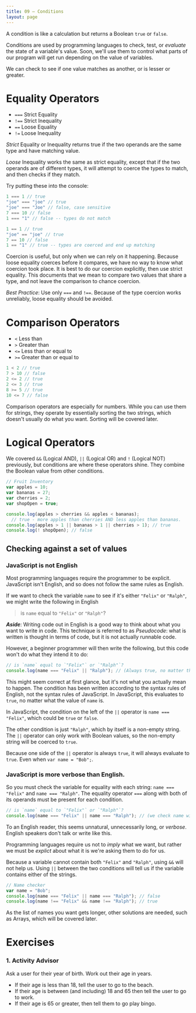 ```yaml
---
title: 09 – Conditions
layout: page
---
```


A condition is like a calculation but returns a Boolean `true` or `false`.

Conditions are used by programming languages to check, test, or *evaluate* the state of a variable's value. Soon, we'll use them to control what parts of our program will get run depending on the value of variables.

We can check to see if one value matches as another, or is lesser or greater.

# Equality Operators

* `===` Strict Equality
* `!==` Strict Inequality
* `==` Loose Equality
* `!=` Loose Inequality

*Strict* Equality or Inequality returns true if the two operands are the same type and have matching value.

*Loose* Inequality works the same as strict equality, except that if the two operands are of different types,
it will attempt to coerce the types to match, and then checks if they match.

Try putting these into the console:

```js
1 === 1 // true
"joe" === "joe" // true
"joe" === "Joe" // false, case sensitive
7 === 10 // false
1 === "1" // false -- types do not match

1 == 1 // true
"joe" == "joe" // true
7 == 10 // false
1 == "1" // true -- types are coerced and end up matching
```

Coercion is useful, but only when we can rely on it happening. Because loose equality coerces before it compares, we have no way to know what coercion took place. It is best to do our coercion explicitly, then use strict equality. This documents that we mean to compare two values that share a type, and not leave the comparison to chance coercion.

*Best Practice*: Use only `===` and `!==`. Because of the type coercion works unreliably, loose equality should be avoided.

# Comparison Operators

* `<` Less than
* `>` Greater than
* `<=` Less than or equal to
* `>=` Greater than or equal to


```js
1 < 2 // true
7 > 10 // false
2 <= 2 // true
2 <= 3 // true
8 >= 5 // true
10 <= 7 // false
```

Comparison operators are especially for numbers. While you can use them for strings, they operate by essentially sorting the two strings, which doesn't usually do what you want. Sorting will be covered later.

# Logical Operators

We covered `&&` (Logical AND), `||` (Logical OR) and `!` (Logical NOT) previously, but conditions are where these operators shine. They combine the Boolean value from other conditions.

```js
// Fruit Inventory
var apples = 10;
var bananas = 27;
var cherries = 2;
var shopOpen = true;

console.log(apples > cherries && apples < bananas);
  // true - more apples than cherries AND less apples than bananas.
console.log(apples > 1 || bananas > 1 || cherries > 1); // true
console.log(! shopOpen); // false
```

## Checking against a set of values

### JavaScript is not English

Most programming languages require the programmer to be explicit. JavaScript isn't English, and so does not follow the same rules as English.

If we want to check the variable `name` to see if it's either `"Felix"` or `"Ralph"`, we might write the following in English

> is `name` equal to `"Felix"` or `"Ralph"`?

***Aside***: Writing code out in English is a good way to think about what you want to write in code. This technique is referred to as *Pseudocode*: what is written is thought in terms of code, but it is not actually runnable code.

However, a beginner programmer will then write the following, but this code won't do what they intend it to do:

```js
// is `name` equal to `"Felix"` or `"Ralph"`?
console.log(name === "Felix" || "Ralph"); // (Always true, no matter the value in name).
```
This might seem correct at first glance, but it's not what you actually mean to happen. The condition has been written according to the syntax rules of English, not the syntax rules of JavaScript. In JavaScript, this evaluates to `true`, no matter what the value of `name` is.

In JavaScript, the condition on the left of the `||` operator is `name === "Felix"`, which could be `true` or `false`.

The other condition is just `"Ralph"`, which by itself is a non-empty string. The `||` operator can only work with Boolean values, so the non-empty string will be coerced to `true`.

Because one side of the `||` operator is always `true`, it will always evaluate to `true`. Even when `var name = "Bob";`.

### JavaScript is more verbose than English.

So you must check the variable for equality with each string: `name === "Felix"` and `name === "Ralph"`. The equality operator `===` along with both of its operands must be present for each condition.

```js
// is `name` equal to `"Felix"` or `"Ralph"`?
console.log(name === "Felix" || name === "Ralph"); // (we check name with each string)
```

To an English reader, this seems unnatural, unnecessarily long, or *verbose*. English speakers don't talk or write like this.

Programming languages require us not to *imply* what we want, but rather we must be *explict* about what it is we're asking them to do for us.

Because a variable cannot contain both `"Felix"` and `"Ralph"`, using `&&` will not help us. Using `||` between the two conditions will tell us if the variable contains either of the strings.

```js
// Name checker
var name = "Bob";
console.log(name === "Felix" || name === "Ralph"); // false
console.log(name !== "Felix" && name !== "Ralph"); // true
```

As the list of names you want gets longer, other solutions are needed, such as Arrays, which will be covered later.

<!-- SY 5/2 Some of your more complex examples might be useful here

Write a combination of conditions which will decide ....
What will the following return? ....

-->

# Exercises


### 1. Activity Advisor

Ask a user for their year of birth. Work out their age in years.

- If their age is less than 18, tell the user to go to the beach.
- If their age is between (and including) 18 and 65 then tell the user to go to work.
- If their age is 65 or greater, then tell them to go play bingo.

